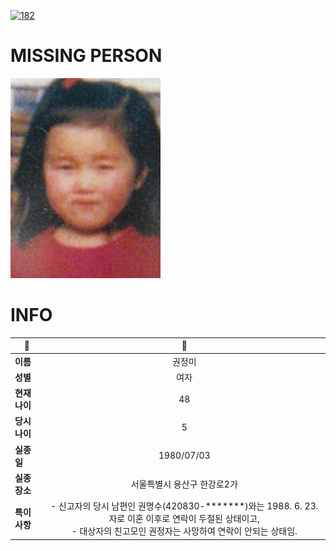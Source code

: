 [![182](https://img.shields.io/badge/%EC%8B%A4%EC%A2%85%EC%8B%A0%EA%B3%A0%EB%8A%94%20%EA%B5%AD%EB%B2%88%EC%97%86%EC%9D%B4-182-blue)](http://safe182.go.kr/index.do)

# MISSING PERSON

<img src="./missing_person.jpg">

# INFO

|🔑|💎|
|--|:--:|
|**이름**|권정미|
|**성별**|여자|
|**현재 나이**|48|
|**당시 나이**|5|
|**실종일**|1980/07/03|
|**실종 장소**|서울특별시 용산구 한강로2가 |
|**특이사항**|- 신고자의 당시 남편인 권명수(420830-*******)와는 1988. 6. 23.자로 이혼 이후로 연락이 두절된 상태이고,</br>- 대상자의 친고모인 권정자는 사망하여 연락이 안되는 상태임.|

